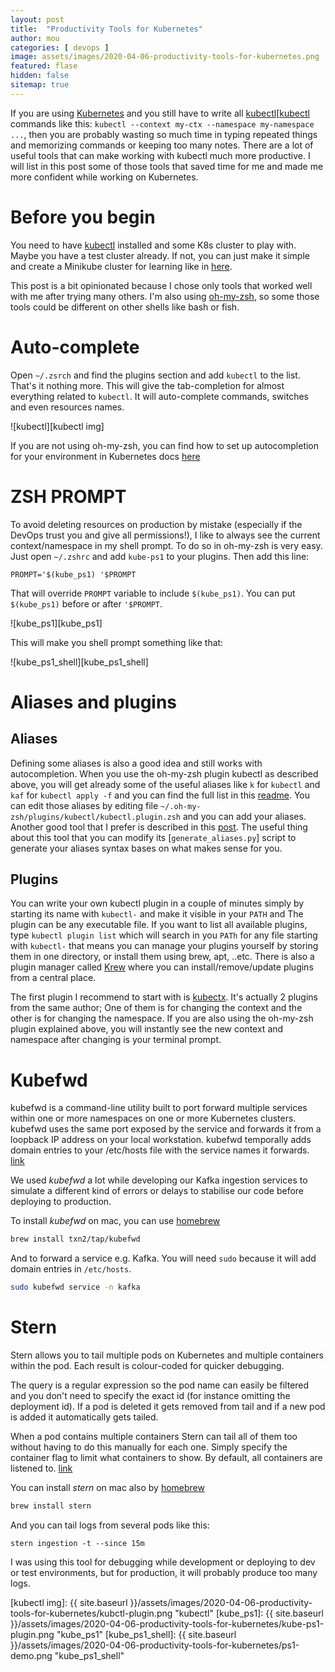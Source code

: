 ```yaml
---
layout: post
title:  "Productivity Tools for Kubernetes"
author: mou
categories: [ devops ]
image: assets/images/2020-04-06-productivity-tools-for-kubernetes.png
featured: flase
hidden: false
sitemap: true
---
```

If you are using [Kubernetes][Kubernetes] and you still have to write all [kubectl][[kubectl] commands like this: `kubectl --context my-ctx --namespace my-namespace ...`, then you are probably wasting so much time in typing repeated things and memorizing commands or keeping too many notes. There are a lot of useful tools that can make working with kubectl much more productive. I will list in this post some of those tools that saved time for me and made me more confident while working on Kubernetes.

# Before you begin

You need to have [kubectl][kubectl] installed and some K8s cluster to play with. Maybe you have a test cluster already. If not, you can just make it simple and create a Minikube cluster for learning like in [here][minikube].

This post is a bit opinionated because I chose only tools that worked well with me after trying many others. I'm also using [oh-my-zsh][oh-my-zsh], so some those tools could be different on other shells like bash or fish.


# Auto-complete

Open `~/.zsrch` and find the plugins section and add `kubectl` to the list. That's it nothing more. This will give the tab-completion for almost everything related to `kubectl`. It will auto-complete commands, switches and even resources names.

![kubectl][kubectl img]

If you are not using oh-my-zsh, you can find how to set up autocompletion for your environment in Kubernetes docs [here][enabling-shell-autocompletion]

# ZSH PROMPT

To avoid deleting resources on production by mistake (especially if the DevOps trust you and give all permissions!), I like to always see the current context/namespace in my shell prompt. To do so in oh-my-zsh is very easy. Just open `~/.zshrc` and add `kube-ps1` to your plugins. Then add this line:

```
PROMPT='$(kube_ps1) '$PROMPT
```

That will override `PROMPT` variable to include `$(kube_ps1)`. You can put `$(kube_ps1)` before or after `'$PROMPT`.

![kube_ps1][kube_ps1]

This will make you shell prompt something like that:

![kube_ps1_shell][kube_ps1_shell]

# Aliases and plugins
## Aliases
Defining some aliases is also a good idea and still works with autocompletion. When you use the oh-my-zsh plugin kubectl as described above, you will get already some of the useful aliases like `k` for `kubectl` and `kaf` for `kubectl apply -f` and you can find the full list in this [readme][Kubectl plugin readme]. You can edit those aliases by editing file `~/.oh-my-zsh/plugins/kubectl/kubectl.plugin.zsh` and you can add your aliases. Another good tool that I prefer is described in this [post][kubectl aliases post]. The useful thing about this tool that you can modify its [`generate_aliases.py`] script to generate your aliases syntax bases on what makes sense for you.

## Plugins
You can write your own kubectl plugin in a couple of minutes simply by starting its name with `kubectl-` and make it visible in your `PATH` and The plugin can be any executable file. If you want to list all available plugins, type `kubectl plugin list` which will search in you `PATh` for any file starting with `kubectl-` that means you can manage your plugins yourself by storing them in one directory, or install them using brew, apt, ..etc. There is also a plugin manager called [Krew][Krew] where you can install/remove/update plugins from a central place.

The first plugin I recommend to start with is [kubectx][kubectx]. It's actually 2 plugins from the same author; One of them is for changing the context and the other is for changing the namespace. If you are also using the oh-my-zsh plugin explained above, you will instantly see the new context and namespace after changing is your terminal prompt.

# Kubefwd
kubefwd is a command-line utility built to port forward multiple services within one or more namespaces on one or more Kubernetes clusters. kubefwd uses the same port exposed by the service and forwards it from a loopback IP address on your local workstation. kubefwd temporally adds domain entries to your /etc/hosts file with the service names it forwards. [link][kubefwd]

We used *kubefwd* a lot while developing our Kafka ingestion services to simulate a different kind of errors or delays to stabilise our code before deploying to production.

To install *kubefwd* on mac, you can use [homebrew][homebrew]

```bash
brew install txn2/tap/kubefwd
```

And to forward a service e.g. Kafka. You will need `sudo` because it will add domain entries in `/etc/hosts`.

```bash
sudo kubefwd service -n kafka
```

# Stern
Stern allows you to tail multiple pods on Kubernetes and multiple containers within the pod. Each result is colour-coded for quicker debugging.

The query is a regular expression so the pod name can easily be filtered and you don't need to specify the exact id (for instance omitting the deployment id). If a pod is deleted it gets removed from tail and if a new pod is added it automatically gets tailed.

When a pod contains multiple containers Stern can tail all of them too without having to do this manually for each one. Simply specify the container flag to limit what containers to show. By default, all containers are listened to. [link][stern]

You can install *stern* on mac also by [homebrew][homebrew]

```bash
brew install stern
```

And you can tail logs from several pods like this:

```
stern ingestion -t --since 15m
```

I was using this tool for debugging while development or deploying to dev or test environments, but for production, it will probably produce too many logs.


[Kubernetes]: https://kubernetes.io/
[kubectl]: https://kubernetes.io/docs/reference/kubectl/overview/
[minikube]: https://kubernetes.io/docs/setup/learning-environment/minikube/
[oh-my-zsh]: https://github.com/ohmyzsh/ohmyzsh
[enabling-shell-autocompletion]: https://kubernetes.io/docs/tasks/tools/install-kubectl/#enabling-shell-autocompletion
[Kubectl plugin readme]: https://github.com/ohmyzsh/ohmyzsh/tree/master/plugins/kubectl
[kubectl aliases]: https://ahmet.im/blog/kubectl-aliases/
[kubectl aliases post]: https://ahmet.im/blog/kubectl-aliases/
[generate_aliases.py]: https://github.com/ahmetb/kubectl-aliases/blob/master/generate_aliases.py
[Krew]: https://github.com/kubernetes-sigs/krew/
[kubectx]: https://github.com/ahmetb/kubectx
[kubefwd]: https://github.com/txn2/kubefwd
[stern]: https://github.com/wercker/stern
[homebrew]: https://brew.sh

[kubectl img]: {{ site.baseurl }}/assets/images/2020-04-06-productivity-tools-for-kubernetes/kubctl-plugin.png "kubectl"
[kube_ps1]: {{ site.baseurl }}/assets/images/2020-04-06-productivity-tools-for-kubernetes/kube-ps1-plugin.png "kube_ps1"
[kube_ps1_shell]: {{ site.baseurl }}/assets/images/2020-04-06-productivity-tools-for-kubernetes/ps1-demo.png "kube_ps1_shell"
